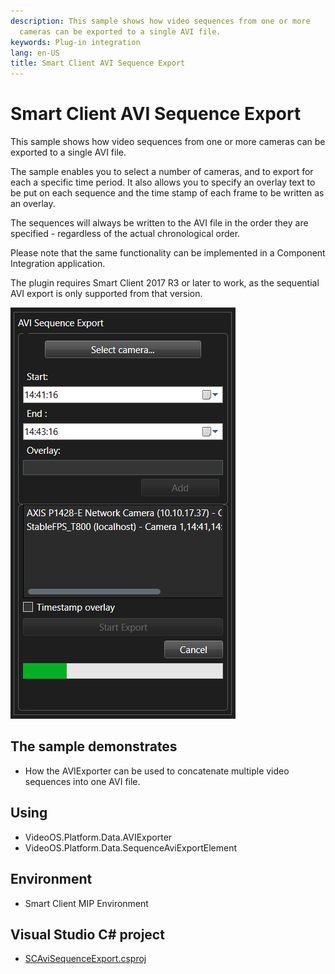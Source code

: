 ```yaml
---
description: This sample shows how video sequences from one or more
  cameras can be exported to a single AVI file.
keywords: Plug-in integration
lang: en-US
title: Smart Client AVI Sequence Export
---
```


# Smart Client AVI Sequence Export

This sample shows how video sequences from one or more cameras can be
exported to a single AVI file.

The sample enables you to select a number of cameras, and to export for
each a specific time period. It also allows you to specify an overlay
text to be put on each sequence and the time stamp of each frame to be
written as an overlay.

The sequences will always be written to the AVI file in the order they
are specified - regardless of the actual chronological order.

Please note that the same functionality can be implemented in a
Component Integration application.

The plugin requires Smart Client 2017 R3 or later to work, as the
sequential AVI export is only supported from that version.

![](AviSequenceExport.png)

## The sample demonstrates

- How the AVIExporter can be used to concatenate multiple video
  sequences into one AVI file.

## Using

- VideoOS.Platform.Data.AVIExporter
- VideoOS.Platform.Data.SequenceAviExportElement

## Environment

- Smart Client MIP Environment

## Visual Studio C\# project

- [SCAviSequenceExport.csproj](javascript:clone('https://github.com/milestonesys/mipsdk-samples-plugin','src/PluginSamples.sln');)
